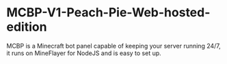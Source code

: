 # MCBP-V1-Peach-Pie-Web-hosted-edition
MCBP is a Minecraft bot panel capable of keeping your server running 24/7, it runs on MineFlayer for NodeJS and is easy to set up.
